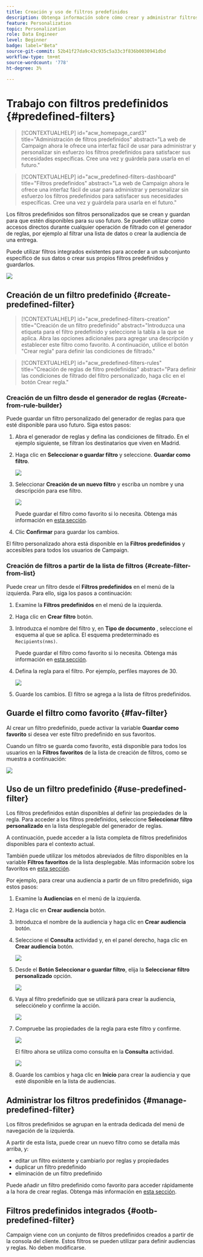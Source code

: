 ```yaml
---
title: Creación y uso de filtros predefinidos
description: Obtenga información sobre cómo crear y administrar filtros predefinidos en la IU web de Adobe Campaign
feature: Personalization
topic: Personalization
role: Data Engineer
level: Beginner
badge: label="Beta"
source-git-commit: 52b41f27da9c43c935c5a33c3f836b0030941dbd
workflow-type: tm+mt
source-wordcount: '778'
ht-degree: 3%

---
```


# Trabajo con filtros predefinidos {#predefined-filters}

>[!CONTEXTUALHELP]
>id="acw_homepage_card3"
>title="Administración de filtros predefinidos"
>abstract="La web de Campaign ahora le ofrece una interfaz fácil de usar para administrar y personalizar sin esfuerzo los filtros predefinidos para satisfacer sus necesidades específicas. Cree una vez y guárdela para usarla en el futuro."

>[!CONTEXTUALHELP]
>id="acw_predefined-filters-dashboard"
>title="Filtros predefinidos"
>abstract="La web de Campaign ahora le ofrece una interfaz fácil de usar para administrar y personalizar sin esfuerzo los filtros predefinidos para satisfacer sus necesidades específicas. Cree una vez y guárdela para usarla en el futuro."

Los filtros predefinidos son filtros personalizados que se crean y guardan para que estén disponibles para su uso futuro. Se pueden utilizar como accesos directos durante cualquier operación de filtrado con el generador de reglas, por ejemplo al filtrar una lista de datos o crear la audiencia de una entrega.

Puede utilizar filtros integrados existentes para acceder a un subconjunto específico de sus datos o crear sus propios filtros predefinidos y guardarlos.

![](assets/predefined-filters-menu.png)


## Creación de un filtro predefinido {#create-predefined-filter}

>[!CONTEXTUALHELP]
>id="acw_predefined-filters-creation"
>title="Creación de un filtro predefinido"
>abstract="Introduzca una etiqueta para el filtro predefinido y seleccione la tabla a la que se aplica. Abra las opciones adicionales para agregar una descripción y establecer este filtro como favorito. A continuación, utilice el botón &quot;Crear regla&quot; para definir las condiciones de filtrado."

>[!CONTEXTUALHELP]
>id="acw_predefined-filters-rules"
>title="Creación de reglas de filtro predefinidas"
>abstract="Para definir las condiciones de filtrado del filtro personalizado, haga clic en el botón Crear regla."

### Creación de un filtro desde el generador de reglas {#create-from-rule-builder}

Puede guardar un filtro personalizado del generador de reglas para que esté disponible para uso futuro. Siga estos pasos:

1. Abra el generador de reglas y defina las condiciones de filtrado. En el ejemplo siguiente, se filtran los destinatarios que viven en Madrid.
1. Haga clic en **Seleccionar o guardar filtro** y seleccione. **Guardar como filtro**.

   ![](assets/predefined-filters-save.png)

1. Seleccionar **Creación de un nuevo filtro** y escriba un nombre y una descripción para ese filtro.

   ![](assets/predefined-filters-save-filter.png)

   Puede guardar el filtro como favorito si lo necesita. Obtenga más información en [esta sección](#fav-filter).

1. Clic **Confirmar** para guardar los cambios.

El filtro personalizado ahora está disponible en la **Filtros predefinidos** y accesibles para todos los usuarios de Campaign.


### Creación de filtros a partir de la lista de filtros {#create-filter-from-list}


Puede crear un filtro desde el **Filtros predefinidos** en el menú de la izquierda. Para ello, siga los pasos a continuación:

1. Examine la **Filtros predefinidos** en el menú de la izquierda.
1. Haga clic en **Crear filtro** botón.
1. Introduzca el nombre del filtro y, en **Tipo de documento** , seleccione el esquema al que se aplica. El esquema predeterminado es `Recipients(nms)`.

   Puede guardar el filtro como favorito si lo necesita. Obtenga más información en [esta sección](#fav-filter).

1. Defina la regla para el filtro. Por ejemplo, perfiles mayores de 30.

   ![](assets/filter-30+.png)

1. Guarde los cambios. El filtro se agrega a la lista de filtros predefinidos.


## Guarde el filtro como favorito {#fav-filter}

Al crear un filtro predefinido, puede activar la variable **Guardar como favorito** si desea ver este filtro predefinido en sus favoritos.


Cuando un filtro se guarda como favorito, está disponible para todos los usuarios en la **Filtros favoritos** de la lista de creación de filtros, como se muestra a continuación:

![](assets/predefined-filters-favorite.png)


## Uso de un filtro predefinido {#use-predefined-filter}

Los filtros predefinidos están disponibles al definir las propiedades de la regla. Para acceder a los filtros predefinidos, seleccione **Seleccionar filtro personalizado** en la lista desplegable del generador de reglas.

A continuación, puede acceder a la lista completa de filtros predefinidos disponibles para el contexto actual.

También puede utilizar los métodos abreviados de filtro disponibles en la variable **Filtros favoritos** de la lista desplegable. Más información sobre los favoritos en [esta sección](#fav-filter).

Por ejemplo, para crear una audiencia a partir de un filtro predefinido, siga estos pasos:

1. Examine la **Audiencias** en el menú de la izquierda.
1. Haga clic en **Crear audiencia** botón.
1. Introduzca el nombre de la audiencia y haga clic en **Crear audiencia** botón.
1. Seleccione el **Consulta** actividad y, en el panel derecho, haga clic en **Crear audiencia** botón.

   ![](assets//build-audience-from-filter.png)

1. Desde el **Botón Seleccionar o guardar filtro**, elija la **Seleccionar filtro personalizado** opción.

   ![](assets/build-audience-select-custom-filter.png)

1. Vaya al filtro predefinido que se utilizará para crear la audiencia, selecciónelo y confirme la acción.

   ![](assets/build-audience-filter-list.png)

1. Compruebe las propiedades de la regla para este filtro y confirme.

   ![](assets/build-audience-check.png)

   El filtro ahora se utiliza como consulta en la **Consulta** actividad.

   ![](assets/build-audience-confirm.png)

1. Guarde los cambios y haga clic en **Inicio** para crear la audiencia y que esté disponible en la lista de audiencias.

## Administrar los filtros predefinidos {#manage-predefined-filter}

Los filtros predefinidos se agrupan en la entrada dedicada del menú de navegación de la izquierda.

A partir de esta lista, puede crear un nuevo filtro como se detalla más arriba, y:

* editar un filtro existente y cambiarlo por reglas y propiedades
* duplicar un filtro predefinido
* eliminación de un filtro predefinido

Puede añadir un filtro predefinido como favorito para acceder rápidamente a la hora de crear reglas. Obtenga más información en [esta sección](#fav-filter).

## Filtros predefinidos integrados {#ootb-predefined-filter}

Campaign viene con un conjunto de filtros predefinidos creados a partir de la consola del cliente. Estos filtros se pueden utilizar para definir audiencias y reglas. No deben modificarse.
